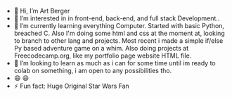- 👋 Hi, I’m Art Berger
- 👀 I’m interested in in front-end, back-end, and full stack Development..
- 🌱 I’m currently learning everything Computer. Started with basic Python, breached C. Also I'm doing some html and css at the moment at, looking to branch to other lang and projects. Most recent i made a simple if/else Py based adventure game on a whim. Also doing projects at Freecodecamp.org, like my portfolio page website HTML file.
- 💞️ I’m looking to learn as much as i can for some time until im ready to colab on something, i am open to any possibilities tho.
- 😄 😄
- ⚡ Fun fact: Huge Original Star Wars Fan

<!---
ArtBerger88/ArtBerger88 is a ✨ special ✨ repository because its `README.md` (this file) appears on your GitHub profile.
You can click the Preview link to take a look at your changes.
--->
